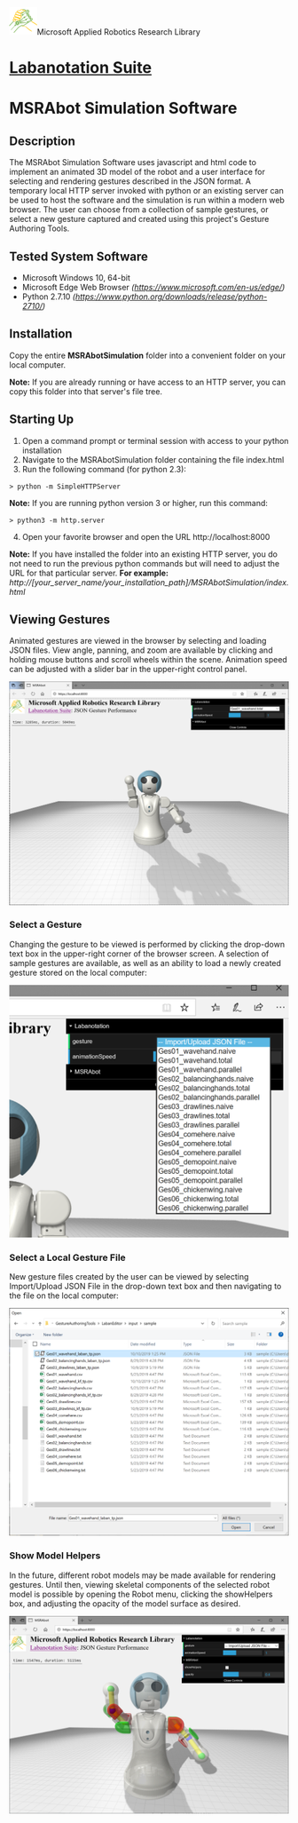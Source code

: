 ![MARR_logo.png](/docs/MARR_logo.png)Microsoft Applied Robotics Research Library
# [Labanotation Suite](/README.md)

# **MSRAbot Simulation Software**

## Description
The MSRAbot Simulation Software uses javascript and html code to implement an animated 3D model of the robot and a user interface for selecting and rendering gestures described in the JSON format. A temporary local HTTP server invoked with python or an existing server can be used to host the software and the simulation is run within a modern web browser. The user can choose from a collection of sample gestures, or select a new gesture captured and created using this project's Gesture Authoring Tools.

## Tested System Software
- Microsoft Windows 10, 64-bit
- Microsoft Edge Web Browser *(https://www.microsoft.com/en-us/edge/)*
- Python 2.7.10 *(https://www.python.org/downloads/release/python-2710/)*

## Installation

Copy the entire **MSRAbotSimulation** folder into a convenient folder on your local computer.

**Note:** If you are already running or have access to an HTTP server, you can copy this folder into that server's file tree.

## Starting Up 

1. Open a command prompt or terminal session with access to your python installation
1. Navigate to the MSRAbotSimulation folder containing the file index.html
1. Run the following command (for python 2.3):
```
> python -m SimpleHTTPServer
```

**Note:** If you are running python version 3 or higher, run this command:
```
> python3 -m http.server
```
4. Open your favorite browser and open the URL http://localhost:8000

**Note:** If you have installed the folder into an existing HTTP server, you do not need to run the previous python commands but will need to adjust the URL for that particular server.  **For example:** *http://[your_server_name/your_installation_path]/MSRAbotSimulation/index.html*

## Viewing Gestures
Animated gestures are viewed in the browser by selecting and loading JSON files. View angle, panning, and zoom are available by clicking and holding mouse buttons and scroll wheels within the scene. Animation speed can be adjusted with a slider bar in the upper-right control panel.

![LabanotationSuite_MSRAbot_in_browser.png](docs/LabanotationSuite_MSRAbot_in_browser.png)

### Select a Gesture

Changing the gesture to be viewed is performed by clicking the drop-down text box in the upper-right corner of the browser screen. A selection of sample gestures are available, as well as an ability to load a newly created gesture stored on the local computer:

![LabanotationSuite_Gesture_selection.png](docs/LabanotationSuite_Gesture_selection.png)

### Select a Local Gesture File

New gesture files created by the user can be viewed by selecting Import/Upload JSON File in the drop-down text box and then navigating to the file on the local computer:

![LabanotationSuite_Gesture_File_selection.png](docs/LabanotationSuite_Gesture_File_selection.png)

### Show Model Helpers

In the future, different robot models may be made available for rendering gestures.  Until then, viewing skeletal components of the selected robot model is possible by opening the Robot menu, clicking the showHelpers box, and adjusting the opacity of the model surface as desired.

![LabanotationSuite_Show_Helpers.png](docs/LabanotationSuite_Show_Helpers.png)